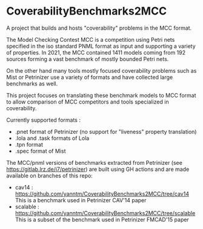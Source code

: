 # CoverabilityBenchmarks2MCC

A project that builds and hosts "coverability" problems in the MCC format.

The Model Checking Contest MCC is a competition using Petri nets specified in the iso standard PNML format as input and supporting a variety of properties.
In 2021, the MCC contained 1411 models coming from 192 sources forming a vast benchmark of mostly bounded Petri nets.

On the other hand many tools mostly focused coverability problems such as Mist or Petrinizer use a variety of formats and have collected large benchmarks as well.

This project focuses on translating these benchmark models to MCC format to allow comparison of MCC competitors and tools specialized in coverability.

Currently supported formats :
* .pnet format of Petrinizer (no support for "liveness" property translation)
* .lola and .task formats of Lola
* .tpn format
* .spec format of Mist

The MCC/pnml versions of benchmarks extracted from Petrinizer (see https://gitlab.lrz.de/i7/petrinizer) are built using GH actions and are made available on branches of this repo: 
* cav14 : https://github.com/yanntm/CoverabilityBenchmarks2MCC/tree/cav14 This is a benchmark used in Petrinizer CAV'14 paper
* scalable : https://github.com/yanntm/CoverabilityBenchmarks2MCC/tree/scalable This is a subset of the benchmark used in Petrinizer FMCAD'15 paper

